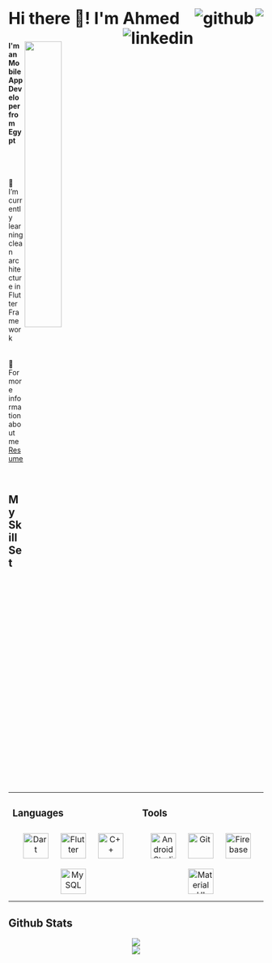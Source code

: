 <h2 align="left" style="font-size: 2rem;">
  Hi there 👋! I'm Ahmed 
    <a>
        <img align="right" src="https://kounter.tk/badge/Ahmed-Faried.kounter?label=&color=52796f&style=for-the-badge&cntSuffix=%20Profile%20Views&silent=false" />
  </a>
    <a href="https://github.com/Ahmed-Faried" target="_blank">
        <img align="right" src=https://img.shields.io/badge/github-%2324292e.svg?&style=for-the-badge&logo=github&logoColor=white alt=github style="margin-bottom: 5px;" />
    </a>
    <a href="https://www.linkedin.com/in/ahmed-faried-515055255/" target="_blank">
        <img align="right" src=https://img.shields.io/badge/linkedin-%231E77B5.svg?&style=for-the-badge&logo=linkedin&logoColor=white alt=linkedin style="margin-bottom: 5px;" />
    </a>  
</h2>

<img align="right" width="38%" src="https://cdn.discordapp.com/attachments/956604339546374194/1134614245355573339/communityIcon_mwf5z07c5a561.png"/>

<h4 align="left">I'm an Mobile App Developer from Egypt</h4>
<br><br>
<p align="left">🌱 I’m currently learning clean architecture in Flutter Framework<br><br><br>📃 For more information about me <a https://drive.google.com/file/d/1Y0FIy2RohGE1bIRXOnMq5aedvrsgnA5M/view"><a href="https://drive.google.com/file/d/1Y0FIy2RohGE1bIRXOnMq5aedvrsgnA5M/view">Resume</a></p>

<br/>

## My Skill Set  
<table><tr><td valign="top">

### Languages
<div align="center">  
<!-- Dart icon -->
<a href="https://dart.dev/" target="_blank"><img style="margin: 10px" src="https://www.google.com/url?sa=i&url=https%3A%2F%2Fflutterframework.com%2Finstall-dart-sdk-mac-windows-linux%2F&psig=AOvVaw00L9M9vLbh4xCGYkb9QqmO&ust=1690670012518000&source=images&cd=vfe&opi=89978449&ved=0CBEQjRxqFwoTCPi71N66soADFQAAAAAdAAAAABAF" alt="Dart" height="50" /></a>
<!-- Flutter icon -->
<a href="https://flutter.dev/" target="_blank"><img style="margin: 10px" src="https://static-00.iconduck.com/assets.00/flutter-icon-413x512-4picx6vy.png" alt="Flutter" height="50" /></a>
<!-- C++ icon -->
<a href="https://www.cplusplus.com/" target="_blank"><img style="margin: 10px" src="https://profilinator.rishav.dev/skills-assets/cplusplus-original.svg" alt="C++" height="50" /></a>
<!-- mySql icon -->
<a href="https://www.mysql.com/" target="_blank"><img style="margin: 10px" src="https://profilinator.rishav.dev/skills-assets/mysql-original-wordmark.svg" alt="MySQL" height="50" /></a>  
</div>

</td><td valign="top">

### Tools  
<div align= "center">
<!-- android studio icon -->
<a href="https://developer.android.com/studio" target="_blank"><img style="margin: 10px" src="https://1.bp.blogspot.com/-LgTa-xDiknI/X4EflN56boI/AAAAAAAAPuk/24YyKnqiGkwRS9-_9suPKkfsAwO4wHYEgCLcBGAsYHQ/s0/image9.png" alt="Android Studio" height="50" /></a>
<!-- github icon -->
<a href="https://github.com/" target="_blank"><img style="margin: 10px" src="https://profilinator.rishav.dev/skills-assets/git-scm-icon.svg" alt="Git" height="50" /></a>
<!-- firebase icon -->
<a href="https://firebase.google.com/" target="_blank"><img style="margin: 10px" src="https://profilinator.rishav.dev/skills-assets/firebase.png" alt="Firebase" height="50" /></a>
 <!-- matrial ui icon -->
<a href="https://mui.com/" target="_blank"><img style="margin: 10px" src="https://profilinator.rishav.dev/skills-assets/mui.png" alt="Material UI" height="50" /> 
</div>

</td></tr></table>  

## Github Stats  
<div align="center">

<img src="https://github-readme-stats.vercel.app/api?username=Ahmed-Faried&show_icons=true&theme=vue-dark&count_private=true&hide_border=true"/>

</div>
  <div align="center">
  <img src="https://github-readme-streak-stats.herokuapp.com?user=Ahmed-Faried&theme=onedark&hide_border=true&date_format=j%20M%5B%20Y%5D"/>
  </div>
<br>  
<br>  

